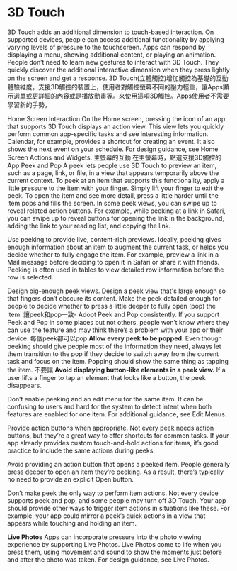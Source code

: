 # 3D Touch

3D Touch adds an additional dimension to touch-based interaction. On supported devices, people can access additional functionality by applying varying levels of pressure to the touchscreen. Apps can respond by displaying a menu, showing additional content, or playing an animation. People don’t need to learn new gestures to interact with 3D Touch. They quickly discover the additional interactive dimension when they press lightly on the screen and get a response.
3D Touch(立體觸控)增加觸控為基礎的互動體驗維度。支援3D觸控的裝置上，使用者對觸控螢幕不同的壓力輕重，讓Apps顯示選單或更詳細的內容或是播放動畫等。來使用這項3D觸控。Apps使用者不需要學習新的手勢，

Home Screen Interaction
On the Home screen, pressing the icon of an app that supports 3D Touch displays an action view. This view lets you quickly perform common app-specific tasks and see interesting information. Calendar, for example, provides a shortcut for creating an event. It also shows the next event on your schedule. For design guidance, see Home Screen Actions and Widgets.
主螢幕的互動
在主螢幕時，點選支援3D觸控的App
Peek and Pop
A peek lets people use 3D Touch to preview an item, such as a page, link, or file, in a view that appears temporarily above the current context. To peek at an item that supports this functionality, apply a little pressure to the item with your finger. Simply lift your finger to exit the peek. To open the item and see more detail, press a little harder until the item pops and fills the screen. In some peek views, you can swipe up to reveal related action buttons. For example, while peeking at a link in Safari, you can swipe up to reveal buttons for opening the link in the background, adding the link to your reading list, and copying the link.

Use peeking to provide live, content-rich previews. Ideally, peeking gives enough information about an item to augment the current task, or helps you decide whether to fully engage the item. For example, preview a link in a Mail message before deciding to open it in Safari or share it with friends. Peeking is often used in tables to view detailed row information before the row is selected.

Design big-enough peek views. Design a peek view that's large enough so that fingers don’t obscure its content. Make the peek detailed enough for people to decide whether to press a little deeper to fully open (pop) the item.
讓peek和pop一致-
Adopt Peek and Pop consistently. If you support Peek and Pop in some places but not others, people won’t know where they can use the feature and may think there’s a problem with your app or their device.
每個peek都可以pop
**Allow every peek to be popped**. Even though peeking should give people most of the information they need, always let them transition to the pop if they decide to switch away from the current task and focus on the item. Popping should show the same thing as tapping the item.
不要讓
**Avoid displaying button-like elements in a peek view.** If a user lifts a finger to tap an element that looks like a button, the peek disappears.

Don’t enable peeking and an edit menu for the same item. It can be confusing to users and hard for the system to detect intent when both features are enabled for one item. For additional guidance, see Edit Menus.

Provide action buttons when appropriate. Not every peek needs action buttons, but they’re a great way to offer shortcuts for common tasks. If your app already provides custom touch-and-hold actions for items, it’s good practice to include the same actions during peeks.

Avoid providing an action button that opens a peeked item. People generally press deeper to open an item they’re peeking. As a result, there’s typically no need to provide an explicit Open button.

Don’t make peek the only way to perform item actions. Not every device supports peek and pop, and some people may turn off 3D Touch. Your app should provide other ways to trigger item actions in situations like these. For example, your app could mirror a peek’s quick actions in a view that appears while touching and holding an item.

**Live Photos**
Apps can incorporate pressure into the photo viewing experience by supporting Live Photos. Live Photos come to life when you press them, using movement and sound to show the moments just before and after the photo was taken. For design guidance, see Live Photos.
